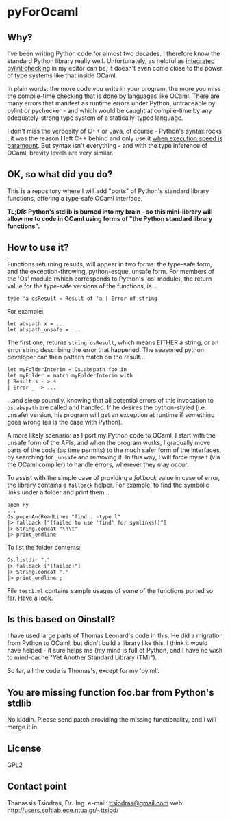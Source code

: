 pyForOcaml
==========

Why?
----

I've been writing Python code for almost two decades.  I therefore know the
standard Python library really well.  Unfortunately, as helpful as [integrated
pylint checking](http://www.pylint.org/) in my editor can be, it doesn't even come
close to the power of type systems like that inside OCaml.

In plain words: the more code you write in your program, the more you miss 
the compile-time checking that is done by languages like OCaml.
There are many errors that manifest as runtime errors under Python,
untraceable by pylint or pychecker - and which would be caught at compile-time
by any adequately-strong type system of a statically-typed language.

I don't miss the verbosity of C++ or Java, of course - Python's syntax rocks ;
 it was the reason I left C++ behind and only use it
[when execution speed is paramount](http://users.softlab.ece.ntua.gr/~ttsiod/straylight.html).
But syntax isn't everything - and with the type inference of OCaml, brevity
levels are very similar.

OK, so what did you do?
-----------------------

This is a repository where I will add "ports" of Python's standard library
functions, offering a type-safe OCaml interface.

**TL;DR: Python's stdlib is burned into my brain - so this mini-library will
allow me to code in OCaml using forms of "the Python standard library
functions".**

How to use it?
--------------

Functions returning results, will appear in two forms: the type-safe form, and
the exception-throwing, python-esque, unsafe form. For members of the 'Os'
module (which corresponds to Python's 'os' module), the return value for the
type-safe versions of the functions, is...

    type 'a osResult = Result of 'a | Error of string

For example:

    let abspath x = ...
    let abspath_unsafe = ...

The first one, returns `string osResult`, which means EITHER a string,
or an error string describing the error that happened. The seasoned
python developer can then pattern match on the result...

    let myFolderInterim = Os.abspath foo in
    let myFolder = match myFolderInterim with
    | Result s - > s
    | Error _ -> ...

...and sleep soundly, knowing that all potential errors of this invocation
to `os.abspath` are called and handled. If he desires the python-styled (i.e.
unsafe) version, his program will get an exception at runtime if something
goes wrong (as is the case with Python).

A more likely scenario: as I port my Python code to OCaml, I start with the
unsafe form of the APIs, and when the program works, I gradually move parts of
the code (as time permits) to the much safer form of the interfaces, by
searching for `_unsafe` and removing it. In this way, I will force myself (via
the OCaml compiler) to handle errors, wherever they may occur.

To assist with the simple case of providing a *fallback* value in case of error,
the library contains a `fallback` helper. For example, to find the symbolic
links under a folder and print them...

    open Py
    ...
    Os.popenAndReadLines "find . -type l"
    |> fallback ["(failed to use 'find' for symlinks!)"]
    |> String.concat "\n\t"
    |> print_endline

To list the folder contents:

    Os.listdir "."
    |> fallback ["(failed)"]
    |> String.concat ","
    |> print_endline ;

File `test1.ml` contains sample usages of some of the functions ported so far.
Have a look.

Is this based on 0install?
--------------------------

I have used large parts of Thomas Leonard's code in this. He did a 
migration from Python to OCaml, but didn't build a library like this.
I think it would have helped - it sure helps me (my mind is full of Python,
and I have no wish to mind-cache "Yet Another Standard Library (TM)").

So far, all the code is Thomas's, except for my 'py.ml'.

You are missing function foo.bar from Python's stdlib
-----------------------------------------------------

No kiddin. Please send patch providing the missing functionality, and I will
merge it in.

License
-------

GPL2

Contact point
-------------

Thanassis Tsiodras, Dr.-Ing.
e-mail: ttsiodras@gmail.com
web: http://users.softlab.ece.ntua.gr/~ttsiod/
